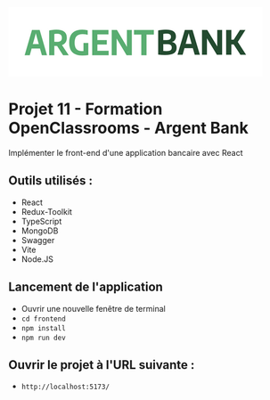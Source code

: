 ![Logo de Argent Bank](./public/argentBankLogo.png)

# Projet 11 - Formation OpenClassrooms - Argent Bank

Implémenter le front-end d'une application bancaire avec React

## Outils utilisés :

- React
- Redux-Toolkit
- TypeScript
- MongoDB
- Swagger
- Vite
- Node.JS

## Lancement de l'application

- Ouvrir une nouvelle fenêtre de terminal
- `cd frontend`
- `npm install`
- `npm run dev`

## Ouvrir le projet à l'URL suivante :

- `http://localhost:5173/`
